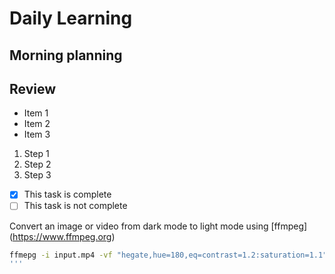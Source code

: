 # Daily Learning
## Morning planning 
## Review 
- Item 1
- Item 2
- Item 3
1. Step 1
2. Step 2
3. Step 3
- [x] This task is complete
- [ ] This task is not complete

Convert an image or video from dark mode to light mode using [ffmpeg] (https://www.ffmpeg.org)
```bash
ffmepg -i input.mp4 -vf "hegate,hue=180,eq=contrast=1.2:saturation=1.1" output.mp4
'''
